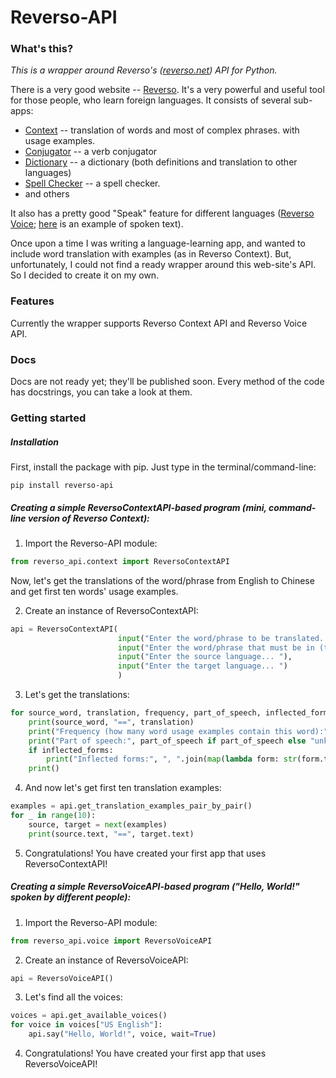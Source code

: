 # Reverso-API

### What's this?
<i>This is a wrapper around Reverso's ([reverso.net](https://reverso.net)) API for Python.</i>

There is a very good website -- [Reverso](https://reverso.net). It's a very powerful and useful tool for those
people, who learn foreign languages. It consists of several sub-apps:
<ul>
<li><a href="https://context.reverso.net">Context</a> -- translation of words and most of complex phrases.
with usage examples.</li>
<li><a href="https://conjugator.reverso.net">Conjugator</a> -- a verb conjugator</li>
<li><a href="https://dictionary.reverso.net">Dictionary</a> -- a dictionary (both definitions and translation to other languages)</li>
<li><a href="https://reverso.net/spell-checker">Spell Checker</a> -- a spell checker.</li>
<li>and others</li>
</ul>

It also has a pretty good "Speak" feature for different languages ([Reverso Voice](https://voice.reverso.net/RestPronunciation.svc/help);
<a href="https://voice.reverso.net/RestPronunciation.svc/v1/output=json/GetVoiceStream/voiceName=Heather22k?inputText=VGhpcyBpcyBhbiBleGFtcGxlIG9mIGEgdGV4dCwgc3Bva2VuIGJ5IFJldmVyc28gVm9pY2U=">here</a> is an example of spoken text).

Once upon a time I was writing a language-learning app, and wanted to include word translation with examples (as
in Reverso Context). But, unfortunately, I could not find a ready wrapper around this web-site's API. So I decided to create it
on my own.

### Features
Currently the wrapper supports Reverso Context API and Reverso Voice API.

### Docs
Docs are not ready yet; they'll be published soon. Every method of the code has docstrings, you can take a look
at them.

### Getting started

##### Installation
First, install the package with pip. Just type in the terminal/command-line:
```
pip install reverso-api
```

##### Creating a simple ReversoContextAPI-based program (mini, command-line version of Reverso Context):
1. Import the Reverso-API module:
```python
from reverso_api.context import ReversoContextAPI
```

Now, let's get the translations of the word/phrase from English to Chinese and get first ten words' usage examples.

2. Create an instance of ReversoContextAPI:
```python
api = ReversoContextAPI(
                        input("Enter the word/phrase to be translated... "),
                        input("Enter the word/phrase that must be in (target) word usage examples... "),
                        input("Enter the source language... "),
                        input("Enter the target language... ")
                        )
```

3. Let's get the translations:
```python
for source_word, translation, frequency, part_of_speech, inflected_forms in api.get_translations():
    print(source_word, "==", translation)
    print("Frequency (how many word usage examples contain this word):", frequency)
    print("Part of speech:", part_of_speech if part_of_speech else "unknown")
    if inflected_forms:
        print("Inflected forms:", ", ".join(map(lambda form: str(form.translation), inflected_forms)))
    print()
```

4. And now let's get first ten translation examples:
```python
examples = api.get_translation_examples_pair_by_pair()
for _ in range(10):
    source, target = next(examples)
    print(source.text, "==", target.text)
```

5. Congratulations! You have created your first app that uses ReversoContextAPI!

##### Creating a simple ReversoVoiceAPI-based program ("Hello, World!" spoken by different people):
1. Import the Reverso-API module:
```python
from reverso_api.voice import ReversoVoiceAPI
```

2. Create an instance of ReversoVoiceAPI:
```python
api = ReversoVoiceAPI()
```

3. Let's find all the voices:
```python
voices = api.get_available_voices()
for voice in voices["US English"]:
    api.say("Hello, World!", voice, wait=True)
```

4. Congratulations! You have created your first app that uses ReversoVoiceAPI!